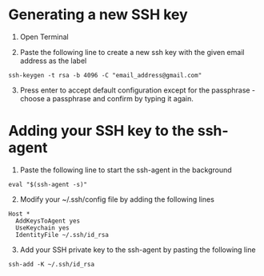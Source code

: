 # Generating a new SSH key

1. Open Terminal

2. Paste the following line to create a new ssh key with the given email address as the label

```
ssh-keygen -t rsa -b 4096 -C "email_address@gmail.com"
```

3. Press enter to accept default configuration except for the passphrase - choose a passphrase and confirm by typing it again.

# Adding your SSH key to the ssh-agent

1. Paste the following line to start the ssh-agent in the background

```
eval "$(ssh-agent -s)"
```

2. Modify your ~/.ssh/config file by adding the following lines

```
Host *
  AddKeysToAgent yes
  UseKeychain yes
  IdentityFile ~/.ssh/id_rsa
```

3. Add your SSH private key to the ssh-agent by pasting the following line

```
ssh-add -K ~/.ssh/id_rsa
```

